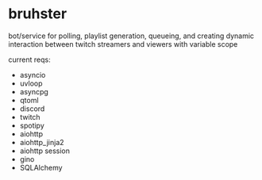 # bruhster
 bot/service for polling, playlist generation, queueing, and creating dynamic interaction between twitch streamers and viewers with variable scope

current reqs:
- asyncio
- uvloop
- asyncpg
- qtoml
- discord
- twitch
- spotipy
- aiohttp
- aiohttp_jinja2
- aiohttp session
- gino
- SQLAlchemy
